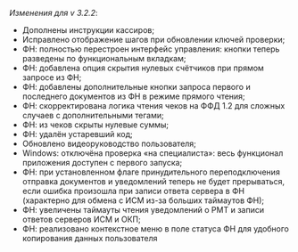 _Изменения для v 3.2.2_:
- Дополнены инструкции кассиров;
- Исправлено отображение шагов при обновлении ключей проверки;
- ФН: полностью перестроен интерфейс управления: кнопки теперь разведены по функциональным вкладкам;
- ФН: добавлена опция скрытия нулевых счётчиков при прямом запросе из ФН;
- ФН: добавлены дополнительные кнопки запроса первого и последнего документов из ФН в режиме прямого чтения;
- ФН: скорректирована логика чтения чеков на ФФД 1.2 для сложных случаев с дополнительными тегами;
- ФН: из чеков скрыты нулевые суммы;
- ФН: удалён устаревший код;
- Обновлено видеоруководство пользователя;
- Windows: отключёна проверка «на специалиста»: весь функционал приложения доступен с первого запуска;
- ФН: при установленном флаге принудительного переподключения отправка документов и уведомлений теперь не будет прерываться, если ошибка произошла при записи ответа сервера в ФН (характерно для обмена с ИСМ из-за больших таймаутов ФН);
- ФН: увеличены таймауты чтения уведомлений о РМТ и записи ответов серверов ИСМ и ОКП;
- ФН: реализовано контекстное меню в поле статуса ФН для удобного копирования данных пользователя
